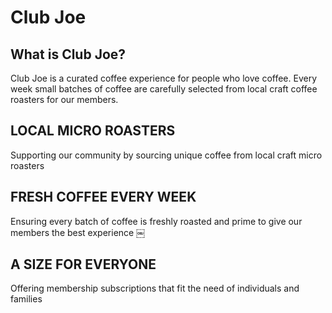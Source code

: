 # Club Joe

##  What is Club Joe?

Club Joe is a curated coffee experience for people who love coffee. Every week small batches of coffee are carefully selected from local craft coffee roasters for our members.

## LOCAL MICRO ROASTERS
Supporting our community by sourcing unique coffee from local craft micro roasters

## FRESH COFFEE EVERY WEEK
Ensuring every batch of coffee is freshly roasted and prime to give our members the best experience
￼
## A SIZE FOR EVERYONE
Offering membership subscriptions that fit the need of individuals and families
